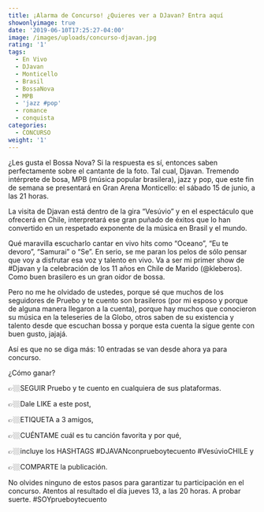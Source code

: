 ```yaml
---
title: ¡Alarma de Concurso! ¿Quieres ver a DJavan? Entra aquí
showonlyimage: true
date: '2019-06-10T17:25:27-04:00'
image: /images/uploads/concurso-djavan.jpg
rating: '1'
tags:
  - En Vivo
  - DJavan
  - Monticello
  - Brasil
  - BossaNova
  - MPB
  - 'jazz #pop'
  - romance
  - conquista
categories:
  - CONCURSO
weight: '1'
---
```

¿Les gusta el Bossa Nova? Si la respuesta es sí, entonces saben perfectamente sobre el cantante de la foto. Tal cual, Djavan. Tremendo intérprete de bosa, MPB (música popular brasilera), jazz y pop, que este fin de semana se presentará en Gran Arena Monticello: el sábado 15 de junio, a las 21 horas.

La visita de Djavan está dentro de la gira “Vesúvio” y en el espectáculo que ofrecerá en Chile, interpretará ese gran puñado de éxitos que lo han convertido en un respetado exponente de la música en Brasil y el mundo.

Qué maravilla escucharlo cantar en vivo hits como “Oceano”, “Eu te devoro”, “Samurai” o “Se”. En serio, se me paran los pelos de sólo pensar que voy a disfrutar esa voz y talento en vivo. Va a ser mi primer show de #Djavan y la celebración de los 11 años en Chile de Marido (@kleberos). Como buen brasilero es un gran oidor de bossa.

Pero no me he olvidado de ustedes, porque sé que muchos de los seguidores de Pruebo y te cuento son brasileros (por mi esposo y porque de alguna manera llegaron a la cuenta), porque hay muchos que conocieron su música en la teleseries de la Globo, otros saben de su existencia y talento desde que escuchan bossa y porque esta cuenta la sigue gente con buen gusto, jajajá.

Así es que no se diga más: 10 entradas se van desde ahora ya para concurso.

¿Cómo ganar?

👉🏼SEGUIR Pruebo y te cuento en cualquiera de sus plataformas.

👉🏼Dale LIKE a este post,

👉🏼ETIQUETA a 3 amigos,

👉🏼CUÉNTAME cuál es tu canción favorita y por qué,

👉🏼incluye los HASHTAGS #DJAVANconprueboytecuento #VesúvioCHILE y

👉🏼COMPARTE la publicación.

No olvides ninguno de estos pasos para garantizar tu participación en el concurso. Atentos al resultado el día jueves 13, a las 20 horas. A probar suerte. #SOYprueboytecuento
